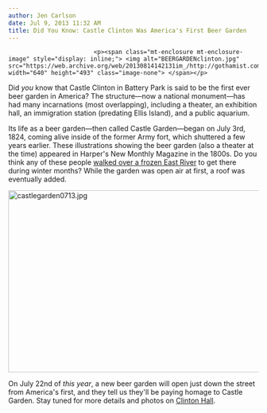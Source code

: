 ```yaml
---
author: Jen Carlson
date: Jul 9, 2013 11:32 AM
title: Did You Know: Castle Clinton Was America's First Beer Garden
---
```



                            
                            
                            
                            <p><span class="mt-enclosure mt-enclosure-image" style="display: inline;"> <img alt="BEERGARDENclinton.jpg" src="https://web.archive.org/web/20130814142131im_/http://gothamist.com/attachments/arts_jen/BEERGARDENclinton.jpg" width="640" height="493" class="image-none"> </span></p>

<p>Did <em>you</em> know that Castle Clinton in Battery Park is said to be the first ever beer garden in America? The structure&#x2014;now a national monument&#x2014;has had many incarnations (most overlapping), including a theater, an exhibition hall, an immigration station (predating Ellis Island), and a public aquarium. </p>

<p>Its life as a beer garden&#x2014;then called Castle Garden&#x2014;began on July 3rd, 1824, coming alive inside of the former Army fort, which shuttered a few years earlier. These illustrations showing the beer garden (also a theater at the time) appeared in Harper&apos;s New Monthly Magazine in the 1800s. Do you think any of these people <a href="https://web.archive.org/web/20130814142131/http://gothamist.com/2013/01/24/new_yorkers_cross_frozen_east_river.php">walked over a frozen East River</a> to get there during winter months? While the garden was open air at first, a roof was eventually added.</p>

<p><span class="mt-enclosure mt-enclosure-image" style="display: inline;"> <img alt="castlegarden0713.jpg" src="https://web.archive.org/web/20130814142131im_/http://gothamist.com/attachments/arts_jen/castlegarden0713.jpg" width="640" height="366" class="image-none"> </span></p>

<p>On July 22nd of <em>this year</em>, a new beer garden will open just down the street from America&apos;s first, and they tell us they&apos;ll be paying homage to Castle Garden. Stay tuned for more details and photos on <a href="https://web.archive.org/web/20130814142131/http://clintonhallny.com/">Clinton Hall</a>.</p>
                            
                            
                            